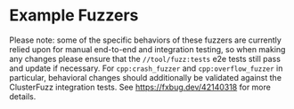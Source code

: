 # Example Fuzzers

Please note: some of the specific behaviors of these fuzzers are currently
relied upon for manual end-to-end and integration testing, so when making any
changes please ensure that the `//tool/fuzz:tests` e2e tests still pass and
update if necessary. For `cpp:crash_fuzzer` and `cpp:overflow_fuzzer` in
particular, behavioral changes should additionally be validated against the
ClusterFuzz integration tests. See https://fxbug.dev/42140318 for more details.
